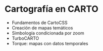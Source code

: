 Cartografía en CARTO
==========================

* Fundamentos de CartoCSS
* Creación de mapas temáticos
* Simbología condicionada por zoom
* TurboCARTO
* Torque: mapas con datos temporales